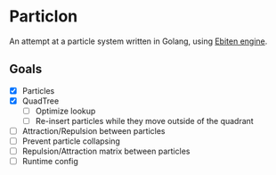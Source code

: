 # Particlon

An attempt at a particle system written in Golang, using [Ebiten engine](https://pkg.go.dev/github.com/hajimehoshi/ebiten/v2#section-readme).

## Goals

- [x] Particles
- [x] QuadTree
    - [ ] Optimize lookup
    - [ ] Re-insert particles while they move outside of the quadrant
- [ ] Attraction/Repulsion between particles
- [ ] Prevent particle collapsing
- [ ] Repulsion/Attraction matrix between particles
- [ ] Runtime config
